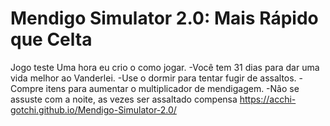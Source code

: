 # Mendigo Simulator 2.0: Mais Rápido que Celta
Jogo teste
Uma hora eu crio o como jogar.
-Você tem 31 dias para dar uma vida melhor ao Vanderlei.
-Use o dormir para tentar fugir de assaltos.
-Compre itens para aumentar o multiplicador de mendigagem.
-Não se assuste com a noite, as vezes ser assaltado compensa
https://acchi-gotchi.github.io/Mendigo-Simulator-2.0/
